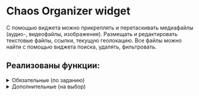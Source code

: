# Chaos Organizer widget
С помощью виджета можно прикреплять и перетаскивать медиафайлы (аудио-, видеофайлы, изображения). Размещать и редактировать текстовые файлы, ссылки, текущую геолокацию. Все файлы можно найти с помощью виджета поиска, удалять, фильтровать. 
## Реализованы функции:
<details>
<summary>Обязательные (по заданию)</summary>

- Ссылки и текстовые сообщения сохраняются на сервере
  Ссылки и текстовые сообщения хранятся на сервере. Подробнее про серверную часть ТУТ ССЫЛКА 
- Ссылки (http:// или https://) кликабельны и отображаются, как ссылки в "плитках" и в модальном окне
- Изображения, видео- и аудиофайлы сохраняются на сервере — через Drag & Drop и через иконку загрузки
- Медиа-файлы (изображения, видео-, аудиофайлы) скачиваются на компьютер пользователя|
- Осуществлена ленивая подгрузка изображений. Все элементы контейнера с данными отображаются при скролл
  Подрузка реализована с помощью баузерного API - Intersection Observer. 
Если элемент находится в "зоне видимости" - он видим, если нет - скрыт.
</details>
<details>
<summary>Дополнительные (на выбор)</summary>

- Виджет поиска
  Виджет не чувствителен к регистру. Отображаются все валидные совпадения.
- Отправка геолокации 
  Функция реализована с помощью браузерного API. Если пользователь запрещает доступ - выводится соответствующая ошибка в интерфейсе
- Воспроизведение видео/аудио
  Функция реализована с помощью API браузера
- Просмотр вложений по категориям (all, audio, video, text, images)
  По клику на соответствующую кнопку выводится количество и сами элементы соответствующего типа
- Поддержка emoji
  Функция реализована с помощью [Open Emoji API](https://emoji-api.com/)
</details>


